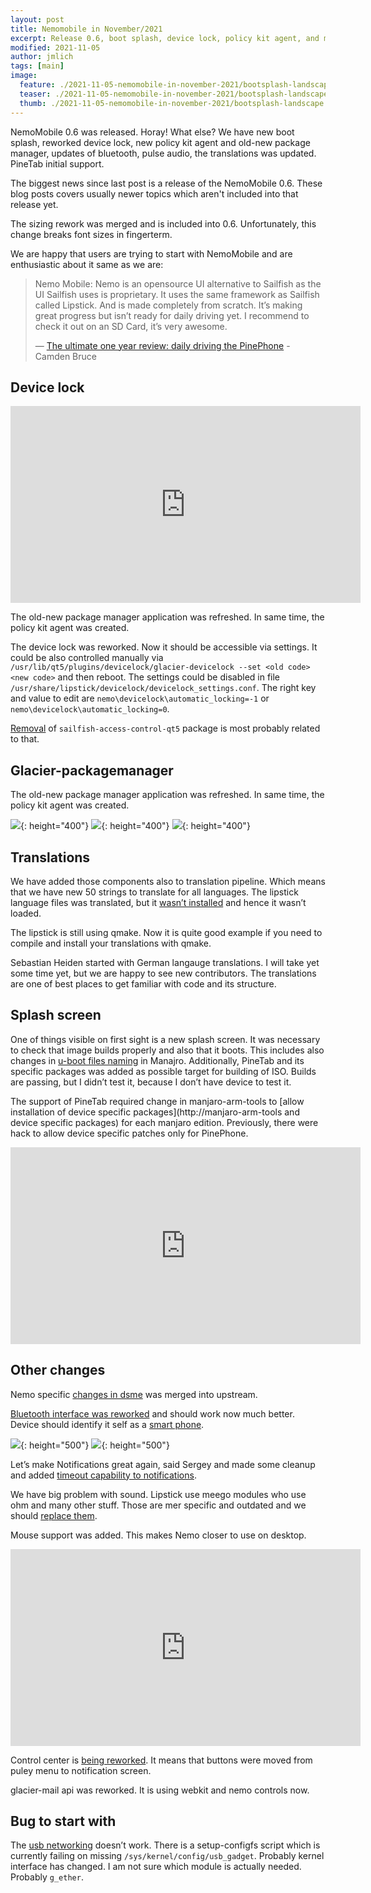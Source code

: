 ```yaml
---
layout: post
title: Nemomobile in November/2021
excerpt: Release 0.6, boot splash, device lock, policy kit agent, and more
modified: 2021-11-05
author: jmlich
tags: [main]
image:
  feature: ./2021-11-05-nemomobile-in-november-2021/bootsplash-landscape.gif
  teaser: ./2021-11-05-nemomobile-in-november-2021/bootsplash-landscape.gif
  thumb: ./2021-11-05-nemomobile-in-november-2021/bootsplash-landscape.gif
---
```


NemoMobile 0.6 was released. Horay! What else? We have new boot splash, reworked device lock, new policy kit agent and old-new package manager, updates of bluetooth, pulse audio, the translations was updated. PineTab initial support.

The biggest news since last post is a release of the NemoMobile 0.6. These blog posts covers usually newer topics which aren't included into that release yet. 

The sizing rework was merged and is included into 0.6. Unfortunately, this change breaks font sizes in fingerterm.

We are happy that users are trying to start with NemoMobile and are enthusiastic about it same as we are:


> Nemo Mobile: Nemo is an opensource UI alternative to Sailfish as the UI Sailfish uses is proprietary. It uses the same framework as Sailfish called Lipstick. And is made completely from scratch. It’s making great progress but isn’t ready for daily driving yet. I recommend to check it out on an SD Card, it’s very awesome.
>
> &mdash;
> [The ultimate one year review: daily driving the PinePhone](https://medium.com/@camden.o.b/the-ultimate-one-year-review-daily-driving-the-pinephone-25bc41a05533?source=user_profile---------0-------------------------------) - Camden Bruce

## Device lock

<iframe width="560" height="315" src="https://www.youtube.com/embed/cSq9bZtt6_c" title="YouTube video player" frameborder="0" allow="accelerometer; autoplay; clipboard-write; encrypted-media; gyroscope; picture-in-picture" allowfullscreen></iframe>

The old-new package manager application was refreshed. In same time, the policy kit agent was created.


The device lock was reworked. Now it should be accessible via settings. It could be also
controlled manually via `/usr/lib/qt5/plugins/devicelock/glacier-devicelock --set <old code> <new code>`
and then reboot. The settings could be disabled in file `/usr/share/lipstick/devicelock/devicelock_settings.conf`.
The right key and value to edit are `nemo\devicelock\automatic_locking=-1` or `nemo\devicelock\automatic_locking=0`.

[Removal](https://github.com/nemomobile-ux/nemo-packaging/commit/025b0133a06d970c677abed22e7523b8959326d8) of `sailfish-access-control-qt5` package is most probably related to that.

## Glacier-packagemanager

The old-new package manager application was refreshed. In same time, the policy kit agent was created.

![](/images/2021-11-05-nemomobile-in-november-2021/packagemanager.jpg){: height="400"}
![](/images/2021-11-05-nemomobile-in-november-2021/polkit.jpg){: height="400"}
![](/images/2021-11-05-nemomobile-in-november-2021/polkit-screensot.jpg){: height="400"}


## Translations

We have added those components also to translation pipeline. Which means that we have new
50 strings to translate for all languages. The lipstick language files was translated, but
it [wasn’t installed](https://github.com/nemomobile-ux/lipstick/pull/18) and hence it wasn’t
loaded.

The lipstick is still using qmake. Now it is quite good example if you need to compile and install your translations with qmake.

Sebastian Heiden started with German langauge translations. I will take yet some time yet, but
we are happy to see new contributors. The translations are one of best places to get familiar
with code and its structure.

## Splash screen

One of things visible on first sight is a new splash screen. It was necessary to check that
image builds properly and also that it boots. This includes also changes in [u-boot files naming](https://gitlab.manjaro.org/manjaro-arm/applications/manjaro-arm-tools/-/commit/bcafde99f7b7d3c3a6e35dc7cb24110e364e4b38)
in Manajro. Additionally, PineTab and its specific packages was added as possible target for building of ISO. Builds are passing, but I didn’t test it, because I don’t have device to test it.

The support of PineTab required change in manjaro-arm-tools to [allow installation of device specific packages](http://manjaro-arm-tools and device specific packages)
for each manjaro edition. Previously, there were hack to allow device specific patches only for PinePhone.

<iframe width="560" height="315" src="https://www.youtube.com/embed/-rY6YQFGFdw" title="YouTube video player" frameborder="0" allow="accelerometer; autoplay; clipboard-write; encrypted-media; gyroscope; picture-in-picture" allowfullscreen></iframe>

## Other changes

Nemo specific [changes in dsme](https://github.com/nemomobile-ux/nemo-packaging/commit/9a7c66c870ed866c10575d2925c8dd8a3612896c) was merged into upstream.

[Bluetooth interface was reworked](https://github.com/nemomobile-ux/lipstick/pull/12/files) and should work now much better. Device should identify it self as a [smart phone](https://github.com/nemomobile-ux/arm-profiles/commit/534601cf8994fc9734b630782239563612b1c785).

![](/images/2021-11-05-nemomobile-in-november-2021/bluetooth.jpg){: height="500"}
![](/images/2021-11-05-nemomobile-in-november-2021/notifications.jpg){: height="500"}


Let’s make Notifications great again, said Sergey and made some cleanup and added [timeout capability to notifications](https://github.com/nemomobile-ux/qtquickcontrols-nemo/commit/5392724d7976623cc0255867bc5588c4eed0972c).


We have big problem with sound. Lipstick use meego modules who use ohm and many other stuff. Those are mer specific and outdated and we should [replace them](https://github.com/nemomobile-ux/lipstick/pull/19/files).

Mouse support was added. This makes Nemo closer to use on desktop.

<iframe width="560" height="315" src="https://www.youtube.com/embed/dgALx3D3Ngk" title="YouTube video player" frameborder="0" allow="accelerometer; autoplay; clipboard-write; encrypted-media; gyroscope; picture-in-picture" allowfullscreen></iframe>

Control center is [being reworked](https://github.com/nemomobile-ux/glacier-home/tree/control_center_rework). It means that buttons were moved from puley menu to notification screen.

glacier-mail api was reworked. It is using webkit and nemo controls now.

## Bug to start with

The [usb networking](https://github.com/nemomobile-ux/main/issues/25) doesn’t work. There is a setup-configfs script which is currently failing on missing `/sys/kernel/config/usb_gadget`. Probably kernel interface has changed. I am not sure which module is actually needed. Probably `g_ether`.
